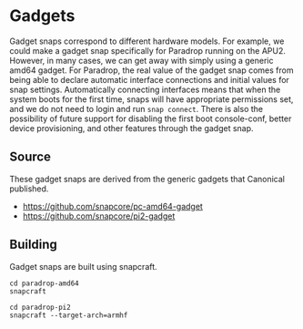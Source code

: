 Gadgets
=======

Gadget snaps correspond to different hardware models. For example, we
could make a gadget snap specifically for Paradrop running on the APU2.
However, in many cases, we can get away with simply using a generic
amd64 gadget. For Paradrop, the real value of the gadget snap comes
from being able to declare automatic interface connections and initial
values for snap settings.  Automatically connecting interfaces means that
when the system boots for the first time, snaps will have appropriate
permissions set, and we do not need to login and run `snap connect`.
There is also the possibility of future support for disabling the first
boot console-conf, better device provisioning, and other features through
the gadget snap.

Source
------

These gadget snaps are derived from the generic gadgets that Canonical
published.

* https://github.com/snapcore/pc-amd64-gadget
* https://github.com/snapcore/pi2-gadget

Building
--------

Gadget snaps are built using snapcraft.

    cd paradrop-amd64
    snapcraft

    cd paradrop-pi2
    snapcraft --target-arch=armhf

